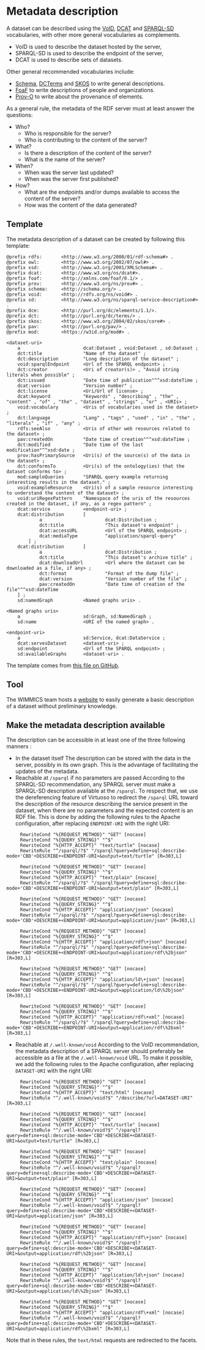 # Metadata description

A dataset can be described using the [VoID](https://www.w3.org/TR/void/), [DCAT](https://www.w3.org/TR/vocab-dcat-2/) and [SPARQL-SD](https://www.w3.org/TR/sparql11-service-description/) vocabularies, with other more general vocabularies as complements.
* VoID is used to describe the dataset hosted by the server,
* SPARQL-SD is used to describe the endpoint of the server,
* DCAT is used to describe sets of datasets.

Other general recommended vocabularies include:
* [Schema](http://schema.org/), [DCTerms](http://purl.org/dc/terms/) and [SKOS](http://www.w3.org/2004/02/skos/core#) to write general descriptions.
* [FoaF](http://xmlns.com/foaf/0.1/) to write descriptions of people and organizations.
* [Prov-O](http://www.w3.org/ns/prov#) to write about the provenance of elements.

As a general rule, the metadata of the RDF server must at least answer the questions:
* Who?
    * Who is responsible for the server?
    * Who is contributing to the content of the server?
* What?
    * Is there a description of the content of the server?
    * What is the name of the server?
* When?
    * When was the server last updated?
    * When was the server first published?
* How?
    * What are the endpoints and/or dumps available to access the content of the server?
    * How was the content of the data generated?


## Template

The metadata description of a dataset can be created by following this template:
```
@prefix rdfs:       <http://www.w3.org/2000/01/rdf-schema#> .
@prefix owl:        <http://www.w3.org/2002/07/owl#> .
@prefix xsd:        <http://www.w3.org/2001/XMLSchema#> .
@prefix dcat:       <http://www.w3.org/ns/dcat#>.
@prefix foaf:       <http://xmlns.com/foaf/0.1/> .
@prefix prov:       <http://www.w3.org/ns/prov#> .
@prefix schema:		<http://schema.org/> .
@prefix void:       <http://rdfs.org/ns/void#> .
@prefix sd:     	<http://www.w3.org/ns/sparql-service-description#> .
@prefix dce:        <http://purl.org/dc/elements/1.1/>.
@prefix dct:        <http://purl.org/dc/terms/> .
@prefix skos:       <http://www.w3.org/2004/02/skos/core#> .
@prefix pav:        <http://purl.org/pav/> .
@prefix mod:        <https://w3id.org/mod#> .

<dataset-uri>
    a                       dcat:Dataset , void:Dataset , sd:Dataset ;
    dct:title               "Name of the dataset" ;
    dct:description         "Long description of the dataset" ;
    void:sparqlEndpoint     <Url of the SPARQL endpoint> ;
    dct:creator             <Uri of creator(s)> , "Avoid string literals when possible" ;
    dct:issued              "Date time of publication"^^xsd:dateTime ;
    dcat:version            "Version number" ;
    dct:license             <Uri/Url of license> ;
    dcat:keyword            "Keywords" , "describing" , "the" , "content" , "of" , "the" , "dataset" , "strings" , "or" , <URIs> ;
    void:vocabulary         <Uris of vocabularies used in the dataset> ;
	dct:language            "Lang" , "tags" , "used" , "in" , "the" , "literals" , "if" , "any" ;
    rdfs:seeAlso            <Uris of other web resources related to the dataset> ;
    pav:createdOn           "Date time of creation"^^xsd:dateTime ;
    dct:modified            "Date time of the last modification"^^xsd:date ;
    prov:hasPrimarySource   <Uri(s) of the source(s) of the data in the dataset> ;
    dct:conformsTo          <Uri(s) of the ontology(ies) that the dataset conforms to> ;
    mod:sampleQueries       "SPARQL query example returning interesting results in the dataset." ;
    void:exampleResource    <Uri(s) of a sample resource interesting to understand the content of the dataset> ;
    void:uriRegexPattern    "Namespace of the uris of the resources created in the dataset, if any, as a regex pattern" ;
    dcat:service            <endpoint-uri> ;
    dcat:distribution       [
            a                       dcat:Distribution ;
            dct:title               "This dataset's endpoint" ;
            dcat:accessURL          <Url of the SPARQL endpoint> ;
            dcat:mediaType          "application/sparql-query"
        ] ;
    dcat:distribution       [
            a                       dcat:Distribution ;
            dct:title               "This dataset's archive title" ;
            dcat:downloadUrl        <Url where the dataset can be downloaded as a file, if any> ;
            dct:format              "Format of the dump file" ;
            dcat:version            "Version number of the file" ;
            pav:createdOn           "Date time of creation of the file"^^xsd:dateTime
    ] ;
    sd:namedGraph           <Named graphs uris> .

<Named graphs uris>
    a                       sd:Graph, sd:NamedGraph ;
    sd:name                 <URI of the named graph> .

<endpoint-uri>
    a                       sd:Service, dcat:DataService ;
    dcat:servesDataset      <dataset-uri> ;
    sd:endpoint             <Url of the SPARQL endpoint> ;
    sd:availableGraphs      <dataset-uri> .
```
The template comes from [this file on GitHub](https://github.com/Wimmics/dekalog/blob/master/template-description.ttl).

## Tool

The WIMMICS team hosts a [website](https://wimmics.github.io/voidmatic/) to easily generate a basic description of a dataset without preliminary knowledge.

## Make the metadata description available

The description can be accessible in at least one of the three following manners :
* In the dataset itself
The description can be stored with the data in the server, possibly in its own graph. This is the advantage of facilitating the updates of the metadata.
* Reachable at `/sparql` if no parameters are passed
According to the SPARQL-SD recommendation, any SPARQL server must make a SPARQL-SD description available at the `/sparql`. To respect that, we use the dereferencing feature of Virtuoso to redirect the `/sparql` URL toward the description of the resource describing the service present in the dataset, when there are no parameters and the expected content is an RDF file. This is done by adding the following rules to the Apache configuration, after replacing `ENDPOINT-URI` with the right URI:
```
     RewriteCond "%{REQUEST_METHOD}" "GET" [nocase]
     RewriteCond "%{QUERY_STRING}" "^$"
     RewriteCond "%{HTTP_ACCEPT}" "text/turtle" [nocase]
     RewriteRule "^/sparql/?$" "/sparql?query=define+sql:describe-mode+'CBD'+DESCRIBE+<ENDPOINT-URI>&output=text/turtle" [R=303,L]

     RewriteCond "%{REQUEST_METHOD}" "GET" [nocase]
     RewriteCond "%{QUERY_STRING}" "^$"
     RewriteCond "%{HTTP_ACCEPT}" "text/plain" [nocase]
     RewriteRule "^/sparql/?$" "/sparql?query=define+sql:describe-mode+'CBD'+DESCRIBE+<ENDPOINT-URI>&output=text/plain" [R=303,L]

     RewriteCond "%{REQUEST_METHOD}" "GET" [nocase]
     RewriteCond "%{QUERY_STRING}" "^$"
     RewriteCond "%{HTTP_ACCEPT}" "application/json" [nocase]
     RewriteRule "^/sparql/?$" "/sparql?query=define+sql:describe-mode+'CBD'+DESCRIBE+<ENDPOINT-URI>&output=application/json" [R=303,L]

     RewriteCond "%{REQUEST_METHOD}" "GET" [nocase]
     RewriteCond "%{QUERY_STRING}" "^$"
     RewriteCond "%{HTTP_ACCEPT}" "application/rdf\+json" [nocase]
     RewriteRule "^/sparql/?$" "/sparql?query=define+sql:describe-mode+'CBD'+DESCRIBE+<ENDPOINT-URI>&output=application/rdf\%2bjson" [R=303,L]

     RewriteCond "%{REQUEST_METHOD}" "GET" [nocase]
     RewriteCond "%{QUERY_STRING}" "^$"
     RewriteCond "%{HTTP_ACCEPT}" "application/ld\+json" [nocase]
     RewriteRule "^/sparql/?$" "/sparql?query=define+sql:describe-mode+'CBD'+DESCRIBE+<ENDPOINT-URI>&output=application/ld\%2bjson" [R=303,L]

     RewriteCond "%{REQUEST_METHOD}" "GET" [nocase]
     RewriteCond "%{QUERY_STRING}" "^$"
     RewriteCond "%{HTTP_ACCEPT}" "application/rdf\+xml" [nocase]
     RewriteRule "^/sparql/?$" "/sparql?query=define+sql:describe-mode+'CBD'+DESCRIBE+<ENDPOINT-URI>&output=application/rdf\%2bxml" [R=303,L]
```
* Reachable at `/.well-known/void`
According to the VoID recommendation, the metadata description of a SPARQL server should preferably be accessible as a file at the `/.well-known/void` URL. To make it possible, we add the following rules to the Apache configuration, after replacing `DATASET-URI` with the right URI:
```
     RewriteCond "%{REQUEST_METHOD}" "GET" [nocase]
     RewriteCond "%{QUERY_STRING}" "^$"
     RewriteCond "%{HTTP_ACCEPT}" "text/html" [nocase]
     RewriteRule "^/.well-known/void?$" "/describe/?url=DATASET-URI" [R=303,L]

     RewriteCond "%{REQUEST_METHOD}" "GET" [nocase]
     RewriteCond "%{QUERY_STRING}" "^$"
     RewriteCond "%{HTTP_ACCEPT}" "text/turtle" [nocase]
     RewriteRule "^/.well-known/void?$" "/sparql?query=define+sql:describe-mode+'CBD'+DESCRIBE+<DATASET-URI>&output=text/turtle" [R=303,L]

     RewriteCond "%{REQUEST_METHOD}" "GET" [nocase]
     RewriteCond "%{QUERY_STRING}" "^$"
     RewriteCond "%{HTTP_ACCEPT}" "text/plain" [nocase]
     RewriteRule "^/.well-known/void?$" "/sparql?query=define+sql:describe-mode+'CBD'+DESCRIBE+<DATASET-URI>&output=text/plain" [R=303,L]

     RewriteCond "%{REQUEST_METHOD}" "GET" [nocase]
     RewriteCond "%{QUERY_STRING}" "^$"
     RewriteCond "%{HTTP_ACCEPT}" "application/json" [nocase]
     RewriteRule "^/.well-known/void?$" "/sparql?query=define+sql:describe-mode+'CBD'+DESCRIBE+<DATASET-URI>&output=application/json" [R=303,L]

     RewriteCond "%{REQUEST_METHOD}" "GET" [nocase]
     RewriteCond "%{QUERY_STRING}" "^$"
     RewriteCond "%{HTTP_ACCEPT}" "application/rdf\+json" [nocase]
     RewriteRule "^/.well-known/void?$" "/sparql?query=define+sql:describe-mode+'CBD'+DESCRIBE+<DATASET-URI>&output=application/rdf\%2bjson" [R=303,L]

     RewriteCond "%{REQUEST_METHOD}" "GET" [nocase]
     RewriteCond "%{QUERY_STRING}" "^$"
     RewriteCond "%{HTTP_ACCEPT}" "application/ld\+json" [nocase]
     RewriteRule "^/.well-known/void?$" "/sparql?query=define+sql:describe-mode+'CBD'+DESCRIBE+<DATASET-URI>&output=application/ld\%2bjson" [R=303,L]

     RewriteCond "%{REQUEST_METHOD}" "GET" [nocase]
     RewriteCond "%{QUERY_STRING}" "^$"
     RewriteCond "%{HTTP_ACCEPT}" "application/rdf\+xml" [nocase]
     RewriteRule "^/.well-known/void?$" "/sparql?query=define+sql:describe-mode+'CBD'+DESCRIBE+<DATASET-URI>&output=application/rdf\%2bxml" [R=303,L]
```
Note that in these rules, the `text/html` requests are redirected to the facets.
